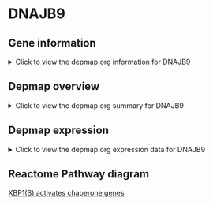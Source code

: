 <h1>DNAJB9</h1>

<h2>Gene information</h2>
<details>
  <summary>Click to view the depmap.org information for DNAJB9</summary>
  <iframe src="https://depmap.org/portal/gene/DNAJB9?tab=about" style="border:none;width:100%;height:800px"></iframe>
</details>

<h2>Depmap overview</h2>
<details>
  <summary>Click to view the depmap.org summary for DNAJB9</summary>
  <iframe src="https://depmap.org/portal/gene/DNAJB9?tab=overview" style="border:none;width:100%;height:800px"></iframe>
</details>

<h2>Depmap expression</h2>
<details>
  <summary>Click to view the depmap.org expression data for DNAJB9</summary>
  <iframe src="https://depmap.org/portal/gene/DNAJB9?tab=characterization" style="border:none;width:100%;height:800px"></iframe>
</details>



<h2>Reactome Pathway diagram</h2>
<a href="https://reactome.org/PathwayBrowser/#/R-HSA-381038" target="_BLANK">XBP1(S) activates chaperone genes</a>



